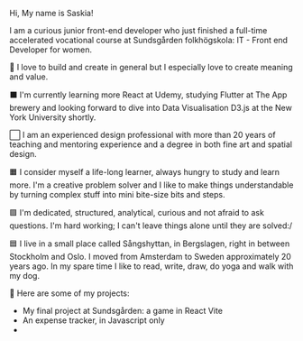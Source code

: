 Hi, My name is Saskia! 


I am a curious junior front-end developer who just finished a full-time accelerated vocational course at Sundsgården folkhögskola: IT - Front end Developer for women.


💛 I love to build and create in general but I especially love to create meaning and value.
                                               
⬛️  I'm currently learning more React at Udemy, studying Flutter at The App brewery and looking forward to dive into Data Visualisation D3.js at the New York University shortly.


⬜️ I am an experienced design professional with more than 20 years of teaching and mentoring experience and a degree in both fine art and spatial design.


🟧 I consider myself a life-long learner, always hungry to study and learn more. I'm a creative problem solver and I like to make things understandable by turning complex stuff into mini bite-size bits and steps.


🟪 I'm dedicated, structured, analytical, curious and not afraid to ask questions. I'm hard working; I can't leave things alone until they are solved:/ 


🟦 I live in a small place called Sångshyttan, in Bergslagen, right in between Stockholm and Oslo. I moved from Amsterdam to Sweden approximately 20 years ago. In my spare time I like to read, write, draw, do yoga and walk with my dog.


🔷 Here are some of my projects:
- My final project at Sundsgården: a game in React Vite
- An expense tracker, in Javascript only
- 



<!---
SaskiaVdZ/SaskiaVdZ is a ✨ special ✨ repository because its `README.md` (this file) appears on your GitHub profile.
You can click the Preview link to take a look at your changes.
--->
